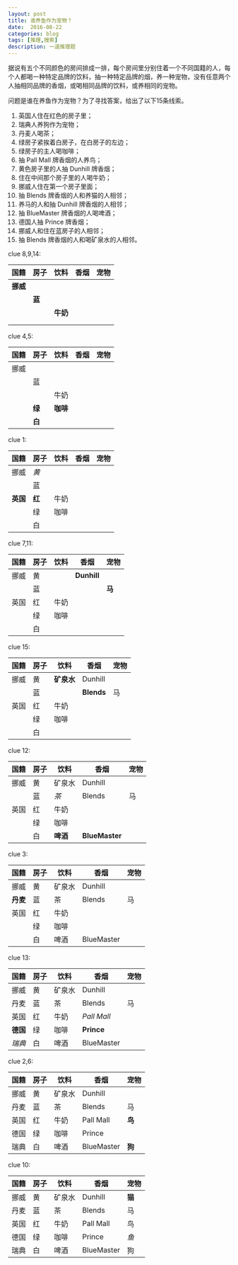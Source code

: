 ```yaml
---
layout: post
title: 谁养鱼作为宠物？
date:  2016-08-22
categories: blog
tags: [推理,搜索]
description: 一道推理题
---
```


<script>
function getScrollTop() {
  var scrollTop=0;
  if (document.documentElement&&document.documentElement.scrollTop) {
    scrollTop=document.documentElement.scrollTop;
  } else if (document.body) {
    scrollTop=document.body.scrollTop;
  }
  return scrollTop;
}
document.onscroll = function() {
  var fc = document.getElementById('floatclue');
  if (getScrollTop()>1000)
    fc.style.display='';
  else
    fc.style.display='none';
}
</script>

<div id="floatclue" style="display:none;position:fixed;right:0;bottom:0;width:303px;font-size:smaller;background-color:#ffd5d5;margin:5px;">
<ol>
  <li>英国人住在红色的房子里；</li>
  <li>瑞典人养狗作为宠物；</li>
  <li>丹麦人喝茶；</li>
  <li>绿房子紧挨着白房子，在白房子的左边；</li>
  <li>绿房子的主人喝咖啡；</li>
  <li>抽 Pall Mall 牌香烟的人养鸟；</li>
  <li>黄色房子里的人抽 Dunhill 牌香烟；</li>
  <li>住在中间那个房子里的人喝牛奶；</li>
  <li>挪威人住在第一个房子里面；</li>
  <li>抽 Blends 牌香烟的人和养猫的人相邻；</li>
  <li>养马的人和抽 Dunhill 牌香烟的人相邻；</li>
  <li>抽 BlueMaster 牌香烟的人喝啤酒；</li>
  <li>德国人抽 Prince 牌香烟；</li>
  <li>挪威人和住在蓝房子的人相邻；</li>
  <li>抽 Blends 牌香烟的人和喝矿泉水的人相邻。</li>
</ol>
</div>

据说有五个不同颜色的房间排成一排，每个房间里分别住着一个不同国籍的人，每个人都喝一种特定品牌的饮料，抽一种特定品牌的烟，养一种宠物，没有任意两个人抽相同品牌的香烟，或喝相同品牌的饮料，或养相同的宠物。

问题是谁在养鱼作为宠物？为了寻找答案，给出了以下15条线索。

1. 英国人住在红色的房子里；
2. 瑞典人养狗作为宠物；
3. 丹麦人喝茶；
4. 绿房子紧挨着白房子，在白房子的左边；
5. 绿房子的主人喝咖啡；
6. 抽 Pall Mall 牌香烟的人养鸟；
7. 黄色房子里的人抽 Dunhill 牌香烟；
8. 住在中间那个房子里的人喝牛奶；
9. 挪威人住在第一个房子里面；
10. 抽 Blends 牌香烟的人和养猫的人相邻；
11. 养马的人和抽 Dunhill 牌香烟的人相邻；
12. 抽 BlueMaster 牌香烟的人喝啤酒；
13. 德国人抽 Prince 牌香烟；
14. 挪威人和住在蓝房子的人相邻；
15. 抽 Blends 牌香烟的人和喝矿泉水的人相邻。

<!-- <div style="overflow-y:auto;height:120px;"><pre>

clue 8,9,14 =>
国籍(挪,　,　,　,　)
房子(　,蓝,　,　,　)
饮料(　,　,奶,　,　)
香烟(　,　,　,　,　)
宠物(　,　,　,　,　)

clue 4,5 =>
国籍(挪,　,　,　,　)
房子(　,蓝,　,绿,白)
饮料(　,　,奶,咖,　)
香烟(　,　,　,　,　)
宠物(　,　,　,　,　)

clue 1 =>
国籍(挪,　,英,　,　)
房子(黄,蓝,红,绿,白)
饮料(　,　,奶,咖,　)
香烟(　,　,　,　,　)
宠物(　,　,　,　,　)

clue 7,11 =>
国籍(挪,　,英,　,　)
房子(黄,蓝,红,绿,白)
饮料(　,　,奶,咖,　)
香烟(Du,　,　,　,　)
宠物(　,马,　,　,　)

clue 15 =>
国籍(挪,　,英,　,　)
房子(黄,蓝,红,绿,白)
饮料(水,　,奶,咖,　)
香烟(Du,Bl,　,　,　)
宠物(　,马,　,　,　)

clue 12 =>
国籍(挪,　,英,　,　)
房子(黄,蓝,红,绿,白)
饮料(水,茶,奶,咖,酒)
香烟(Du,Bl,　,　,BM)
宠物(　,马,　,　,　)

clue 3 =>
国籍(挪,丹,英,　,　)
房子(黄,蓝,红,绿,白)
饮料(水,茶,奶,咖,酒)
香烟(Du,Bl,　,　,BM)
宠物(　,马,　,　,　)

clue 13 =>
国籍(挪,丹,英,德,瑞)
房子(黄,蓝,红,绿,白)
饮料(水,茶,奶,咖,酒)
香烟(Du,Bl,PM,Pr,BM)
宠物(　,马,　,　,　)

clue 2,6 =>
国籍(挪,丹,英,德,瑞)
房子(黄,蓝,红,绿,白)
饮料(水,茶,奶,咖,酒)
香烟(Du,Bl,PM,Pr,BM)
宠物(　,马,鸟,　,狗)

clue 10 =>
国籍(挪,丹,英,德,瑞)
房子(黄,蓝,红,绿,白)
饮料(水,茶,奶,咖,酒)
香烟(Du,Bl,PM,Pr,BM)
宠物(猫,马,鸟,鱼,狗)
</pre></div> -->

clue 8,9,14:

|国籍|房子|饮料|香烟|宠物|
|-|-|-|-|-|
|__挪威__|||||
||__蓝__||||
|||__牛奶__|||
||||||
||||||

clue 4,5:

|国籍|房子|饮料|香烟|宠物|
|-|-|-|-|-|
|挪威|||||
||蓝||||
|||牛奶|||
||__绿__|__咖啡__|||
||__白__||||

clue 1:

|国籍|房子|饮料|香烟|宠物|
|-|-|-|-|-|
|挪威|_黄_||||
||蓝||||
|__英国__|__红__|牛奶|||
||绿|咖啡|||
||白||||

clue 7,11:

|国籍|房子|饮料|香烟|宠物|
|-|-|-|-|-|
|挪威|黄||__Dunhill__||
||蓝|||__马__|
|英国|红|牛奶|||
||绿|咖啡|||
||白||||

clue 15:

|国籍|房子|饮料|香烟|宠物|
|-|-|-|-|-|
|挪威|黄|__矿泉水__|Dunhill||
||蓝||__Blends__|马|
|英国|红|牛奶|||
||绿|咖啡|||
||白||||

clue 12:

|国籍|房子|饮料|香烟|宠物|
|-|-|-|-|-|
|挪威|黄|矿泉水|Dunhill||
||蓝|_茶_|Blends|马|
|英国|红|牛奶|||
||绿|咖啡|||
||白|__啤酒__|__BlueMaster__||

clue 3:

|国籍|房子|饮料|香烟|宠物|
|-|-|-|-|-|
|挪威|黄|矿泉水|Dunhill||
|__丹麦__|蓝|茶|Blends|马|
|英国|红|牛奶|||
||绿|咖啡|||
||白|啤酒|BlueMaster||

clue 13:

|国籍|房子|饮料|香烟|宠物|
|-|-|-|-|-|
|挪威|黄|矿泉水|Dunhill||
|丹麦|蓝|茶|Blends|马|
|英国|红|牛奶|_Pall Mall_||
|__德国__|绿|咖啡|__Prince__||
|_瑞典_|白|啤酒|BlueMaster||

clue 2,6:

|国籍|房子|饮料|香烟|宠物|
|-|-|-|-|-|
|挪威|黄|矿泉水|Dunhill||
|丹麦|蓝|茶|Blends|马|
|英国|红|牛奶|Pall Mall|__鸟__|
|德国|绿|咖啡|Prince||
|瑞典|白|啤酒|BlueMaster|__狗__|

clue 10:

|国籍|房子|饮料|香烟|宠物|
|-|-|-|-|-|
|挪威|黄|矿泉水|Dunhill|__猫__|
|丹麦|蓝|茶|Blends|马|
|英国|红|牛奶|Pall Mall|鸟|
|德国|绿|咖啡|Prince|_鱼_|
|瑞典|白|啤酒|BlueMaster|狗|

